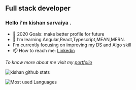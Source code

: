 ## Full stack developer
### <p>Hello i'm kishan sarvaiya .</p>
- 🥅 2020 Goals: make better profile for future
- 🌱 I’m learning Angular,React,Typescript,MEAN,MERN.
- I'm currently focusing on improving my DS and Algo skill
- 📫 How to reach me:  [Linkedin](https://www.linkedin.com/in/akash-chauhan-3616321a4/) 



*To know more about me visit my [portfolio](https://Akash52.github.io/)*

![kishan github stats](https://github-readme-stats.vercel.app/api?username=kishan200&show_icons=true&hide=["issues"])

![Most used Languages](https://github-readme-stats.vercel.app/api/top-langs/?username=kishan200&&show_icons=true)

